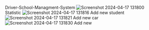 Driver-School-Managment-System
![Screenshot 2024-04-17 131800](https://github.com/waseemeleyan/Driver-School/assets/160539180/317a4689-16a5-4672-9503-713cfa59409c)
Statistic
![Screenshot 2024-04-17 131816](https://github.com/waseemeleyan/Driver-School/assets/160539180/c279106f-53d5-4f81-aaa8-834eff950aef)
Add new student
![Screenshot 2024-04-17 131821](https://github.com/waseemeleyan/Driver-School/assets/160539180/b5e944f1-e00d-4b40-8f34-784f98e7838f)
Add new car
![Screenshot 2024-04-17 131830](https://github.com/waseemeleyan/Driver-School/assets/160539180/fbfa51e2-2824-4d56-a102-100cbb6cda07)
Add new
